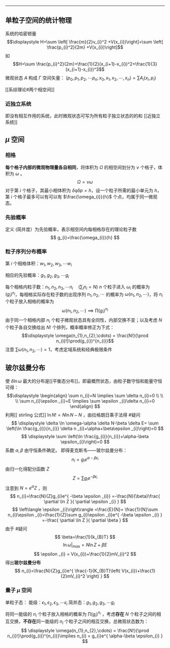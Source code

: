 
---
## 单粒子空间的统计物理

系统的哈密顿量 $$\displaystyle H=\sum \left[ \frac{m}{2}v_{i}^2 +V(x_{i})\right]=\sum \left[  \frac{p_{i}^2}{2m} +V(x_{i})\right]$$
如 $$H=\sum \frac{p_{i}^2}{2m}+\frac{1}{2}(x_{i+1}-x_{i})^2+\frac{1}{3}(x_{i+1}-x_{i})^3$$
微观状态 $\displaystyle A$ 构成 $\displaystyle \Gamma$ 空间矢量： $\displaystyle \left(p_{0},p_{1},p_{2},\cdots p_{n};x_{0},x_{1},x_{2},\cdots,x_{n}\right)=\sum A_{i}(x_{i},p_{i})$ 

[[系综理论#两个相空间]]
### 近独立系统
即没有相互作用的系统，此时微观状态可写为所有粒子独立状态的的和
[[近独立系统]]

## $\mu$ 空间
### 相格
**每个格子内部的微观物理量各自相同**，将体积为 $\displaystyle \Omega$ 的相空间划分为 $\displaystyle \nu$ 个格子，体积为 $\displaystyle \omega$ 。
$$
\Omega = \nu \omega
$$
对于第 $i$ 个格子，其最小相体积为 $\displaystyle \delta q\delta p=h$，设一个粒子所需的最小单元为 $h$，第 $i$ 个格子最多可以有可以有 $\frac{\omega_{i}}{h}$ 个点，均属于同一微观态。
### 先验概率

定义 (简并度）为先验概率，表示相空间内每相格存在的理论粒子数
$$
g_{i}=\frac{\omega_{i}}{h}
$$
### 粒子序列分布概率

第 $\displaystyle i$ 个相格体积：$\displaystyle w_{1},w_{2},w_{3},\cdots w_{i}$

相应的先验概率：$\displaystyle g_{1},g_{2},g_{3},\cdots g_{i}$

每个相格内粒子数：$\displaystyle n_{1},n_{2},n_{3},\cdots n_{i}\quad (\sum_{i} n_{i}=N)$
$\displaystyle n$ 个粒子进入 $\displaystyle \omega _{i}$ 的概率为 $\displaystyle (g_{i})^{n_{i}}$，每相格实际存在粒子数的出现序列 $\displaystyle n_{1},n_{2},\cdots$ 的概率为 $\displaystyle \omega(n_{1},n_{2},\cdots)$，将 $n_{i}$ 个粒子放入相格的概率为 $$\displaystyle \omega(n_{1},n_{2},\cdots) \implies \prod(g_{i})^{n_{i}}$$
由于同一个相格内部 $\displaystyle n_{i}$ 个粒子微观状态具有全同性，内部交换不变；以及考虑 $N$ 个粒子各自交换给出 $N!$ 个排列，概率概率修正为下式： $$\displaystyle \omega(n_{1},n_{2},\cdots) = \frac{N!}{\prod n_{i}!}\prod(g_{i})^{n_{i}}$$
注意 $\displaystyle \sum \omega(n_{1},n_{2},\cdots)=1$，考虑定域系统和经典极限条件
 
 ## 玻尔兹曼分布
 使 $\displaystyle \delta \ln \omega$ 最大的分布是[[平衡态分布]]，即最概然状态，由粒子数守恒和能量守恒可得：
 $$\displaystyle \begin{align}
\sum n_{i}=N \implies \sum \delta n_{i}=0 \\ \\
\\
 \sum n_{i}\epsilon _{i}=E \implies \sum \epsilon _{i}\delta n_{i}=0
\end{align} $$
 利用[[ stirling 公式]] $\displaystyle \ln N! = N \ln N-N$ ，由拉格朗日乘子法得 #疑问 
 $$
\displaystyle \delta \ln \omega-\alpha \delta N-\beta \delta E= \sum \left(\ln \frac{g_{i}}{n_{i}} \delta n _{i}+\alpha+\beta\epsilon _{i}\right)=0
$$
 $$
\displaystyle  \sum \left(\ln \frac{g_{i}}{n_{i}}+\alpha-\beta \epsilon_{i}\right)=0
$$
系数 $\displaystyle \alpha,\beta$ 由守恒条件确定。
即得麦克斯韦——玻尔兹曼分布：
$$
n_{i} = g_{i}e^{ \alpha-\beta \epsilon_{i} }
$$
由归一化得配分函数 $\displaystyle Z$
$$
Z=\sum g_{i} e^{-\beta \epsilon _{i}}
$$
注意到 $\displaystyle N = e^{ \alpha }Z$ ，则
$$
n_{i}=\frac{N}{Z}g_{i}e^{ -\beta \epsilon _{i}} =-\frac{N}{\beta}\frac{ \partial \ln Z }{ \partial \epsilon _{i} } 
$$
$$
\left\langle  \epsilon _{i}\right\rangle =\frac{E}{N}= \frac{1}{N}\sum n_{i}\epsilon _{i}=\frac{1}{Z}\sum g_{i}\epsilon _{i}e^{ -\beta \epsilon _{i} } =-\frac{ \partial \ln Z }{ \partial \beta }
$$
由于 #疑问 
$$
\beta=\frac{1}{k_{B}T}
$$
$$
\ln \omega |_{max}=N\ln Z+\beta E
$$
$$
\epsilon _{i} = V(x_{i})+\frac{1}{2}mV_{i}^2
$$
得出**玻尔兹曼分布**
$$
n_{i}=\frac{N}{Z}g_{i}e^{ \frac{-1}{K_{B}T}\left( V(x_{i})+\frac{1}{2}mV_{i}^2 \right)  }
$$
### 量子 $\displaystyle \mu$ 空间 
单粒子态：
能级：$\displaystyle \epsilon_{1},\epsilon_{2},\epsilon_{3},\cdots \epsilon_{i}$
简并态：$\displaystyle g_{1},g_{2},g_{3},\cdots g_{i}$

将同一能级的 $n_{i}$ 个粒子放入相格的概率为 $\displaystyle \prod(g_{i})^{n_{i}}$ ，考虑**存在** $\displaystyle N$ 个粒子之间的相互交换，**不存在**同一能级的 $n_{i}$ 个粒子之间的相互交换，总微观状态数为：
$$
\displaystyle \omega(n_{1},n_{2},\cdots) = \frac{N!}{\prod n_{i}!}\prod(g_{i})^{n_{i}}\implies n_{i} = g_{i}e^{ \alpha-\beta \epsilon_{i} }
$$

